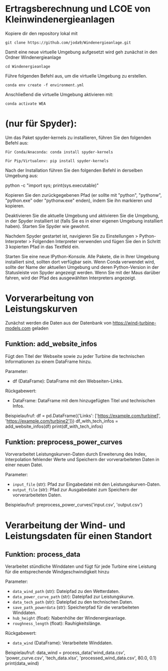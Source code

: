 # Ertragsberechnung und LCOE von Kleinwindenergieanlagen

Kopiere dir den repository lokal mit

`git clone https://github.com/joda9/Windenergieanlage.git`

Damit eine neue virtuelle Umgebung aufgesetzt wird geh zunächst in den Ordner Windenergieanlage

`cd Windenergieanlage`

Führe folgenden Befehl aus, um die virtuelle Umgebung zu erstellen.

`conda env create -f environment.yml`

Anschließend die virtuelle Umgebung aktivieren mit:

`conda activate WEA`

# (nur für Spyder):


Um das Paket spyder-kernels zu installieren, führen Sie den folgenden Befehl aus:

    Für Conda/Anaconda: conda install spyder-kernels

    Für Pip/Virtualenv: pip install spyder-kernels

Nach der Installation führen Sie den folgenden Befehl in derselben Umgebung aus:

python -c "import sys; print(sys.executable)"

Kopieren Sie den zurückgegebenen Pfad (er sollte mit "python", "pythonw", "python.exe" oder "pythonw.exe" enden), indem Sie ihn markieren und kopieren.

Deaktivieren Sie die aktuelle Umgebung und aktivieren Sie die Umgebung, in der Spyder installiert ist (falls Sie es in einer eigenen Umgebung installiert haben). Starten Sie Spyder wie gewohnt.

Nachdem Spyder gestartet ist, navigieren Sie zu Einstellungen > Python-Interpreter > Folgenden Interpreter verwenden und fügen Sie den in Schritt 3 kopierten Pfad in das Textfeld ein.

Starten Sie eine neue IPython-Konsole. Alle Pakete, die in Ihrer Umgebung installiert sind, sollten dort verfügbar sein. Wenn Conda verwendet wird, sollte der Name der aktuellen Umgebung und deren Python-Version in der Statusleiste von Spyder angezeigt werden. Wenn Sie mit der Maus darüber fahren, wird der Pfad des ausgewählten Interpreters angezeigt.

# Vorverarbeitung von Leistungskurven

Zunächst werden die Daten aus der Datenbank von https://wind-turbine-models.com geladen


## Funktion: add_website_infos

Fügt den Titel der Webseite sowie zu jeder Turbine die technischen Informationen zu einem DataFrame hinzu.

Parameter:
- df (DataFrame): DataFrame mit den Webseiten-Links.

Rückgabewert:
- DataFrame: DataFrame mit dem hinzugefügten Titel und technischen Infos.

Beispielaufruf:
df = pd.DataFrame({'Links': ['https://example.com/turbine1', 'https://example.com/turbine2']})
df_with_tech_infos = add_website_infos(df)
print(df_with_tech_infos)


## Funktion: preprocess_power_curves

Vorverarbeitet Leistungskurven-Daten durch Erweiterung des Index, Interpolation fehlender Werte und Speichern der vorverarbeiteten Daten in einer neuen Datei.

Parameter:
- `input_file` (str): Pfad zur Eingabedatei mit den Leistungskurven-Daten.
- `output_file` (str): Pfad zur Ausgabedatei zum Speichern der vorverarbeiteten Daten.

Beispielaufruf:
preprocess_power_curves('input.csv', 'output.csv')

# Verarbeitung der Wind- und Leistungsdaten für einen Standort 
## Funktion: process_data

Verarbeitet stündliche Winddaten und fügt für jede Turbine eine Leistung für die entsprechende Windgeschwindigkeit hinzu

Parameter:
- `data_wind_path` (str): Dateipfad zu den Wetterdaten.
- `data_power_curve_path` (str): Dateipfad zur Leistungskurve.
- `data_tech_path` (str): Dateipfad zu den technischen Daten.
- `save_path_powerdata` (str): Speicherpfad für die verarbeiteten Winddaten.
- `hub_height` (float): Nabenhöhe der Windenergieanlage.
- `roughness_length` (float): Rauhigkeitslänge.

Rückgabewert:
- `data_wind` (DataFrame): Verarbeitete Winddaten.

Beispielaufruf:
data_wind = process_data('wind_data.csv', 'power_curve.csv', 'tech_data.xlsx', 'processed_wind_data.csv', 80.0, 0.1)
print(data_wind)
